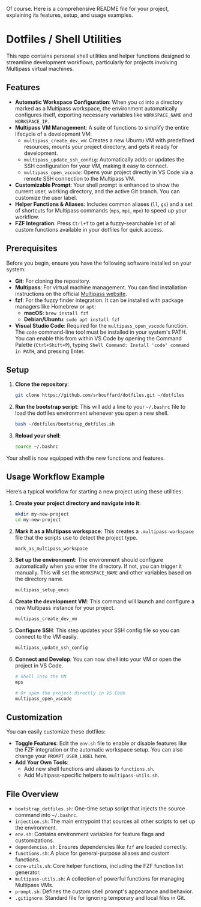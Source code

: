 Of course. Here is a comprehensive README file for your project, explaining its features, setup, and usage examples.

# Dotfiles / Shell Utilities

This repo contains personal shell utilities and helper functions designed to streamline development workflows, particularly for projects involving Multipass virtual machines.

## Features

  - **Automatic Workspace Configuration**: When you `cd` into a directory marked as a Multipass workspace, the environment automatically configures itself, exporting necessary variables like `WORKSPACE_NAME` and `WORKSPACE_IP`.
  - **Multipass VM Management**: A suite of functions to simplify the entire lifecycle of a development VM:
      - `multipass_create_dev_vm`: Creates a new Ubuntu VM with predefined resources, mounts your project directory, and gets it ready for development.
      - `multipass_update_ssh_config`: Automatically adds or updates the SSH configuration for your VM, making it easy to connect.
      - `multipass_open_vscode`: Opens your project directly in VS Code via a remote SSH connection to the Multipass VM.
  - **Customizable Prompt**: Your shell prompt is enhanced to show the current user, working directory, and the active Git branch. You can customize the user label.
  - **Helper Functions & Aliases**: Includes common aliases (`ll`, `gs`) and a set of shortcuts for Multipass commands (`mps`, `mpi`, `mpe`) to speed up your workflow.
  - **FZF Integration**: Press `Ctrl+T` to get a fuzzy-searchable list of all custom functions available in your dotfiles for quick access.

## Prerequisites

Before you begin, ensure you have the following software installed on your system:

  * **Git**: For cloning the repository.
  * **Multipass**: For virtual machine management. You can find installation instructions on the official [Multipass website](https://multipass.run/install).
  * **fzf**: For the fuzzy finder integration. It can be installed with package managers like Homebrew or `apt`:
      * **macOS**: `brew install fzf`
      * **Debian/Ubuntu**: `sudo apt install fzf`
  * **Visual Studio Code**: Required for the `multipass_open_vscode` function. The `code` command-line tool must be installed in your system's PATH. You can enable this from within VS Code by opening the Command Palette (`Ctrl+Shift+P`), typing `Shell Command: Install 'code' command in PATH`, and pressing Enter.

## Setup

1.  **Clone the repository**:

    ```bash
    git clone https://github.com/srbouffard/dotfiles.git ~/dotfiles
    ```

2.  **Run the bootstrap script**: This will add a line to your `~/.bashrc` file to load the dotfiles environment whenever you open a new shell.

    ```bash
    bash ~/dotfiles/bootstrap_dotfiles.sh
    ```

3.  **Reload your shell**:

    ```bash
    source ~/.bashrc
    ```

Your shell is now equipped with the new functions and features.

## Usage Workflow Example

Here’s a typical workflow for starting a new project using these utilities:

1.  **Create your project directory and navigate into it**:

    ```bash
    mkdir my-new-project
    cd my-new-project
    ```

2.  **Mark it as a Multipass workspace**: This creates a `.multipass-workspace` file that the scripts use to detect the project type.

    ```bash
    mark_as_multipass_workspace
    ```

3.  **Set up the environment**: The environment should configure automatically when you enter the directory. If not, you can trigger it manually. This will set the `WORKSPACE_NAME` and other variables based on the directory name.

    ```bash
    multipass_setup_envs
    ```

4.  **Create the development VM**: This command will launch and configure a new Multipass instance for your project.

    ```bash
    multipass_create_dev_vm
    ```

5.  **Configure SSH**: This step updates your SSH config file so you can connect to the VM easily.

    ```bash
    multipass_update_ssh_config
    ```

6.  **Connect and Develop**: You can now shell into your VM or open the project in VS Code.

    ```bash
    # Shell into the VM
    mps

    # Or open the project directly in VS Code
    multipass_open_vscode
    ```

## Customization

You can easily customize these dotfiles:

  * **Toggle Features**: Edit the `env.sh` file to enable or disable features like the FZF integration or the automatic workspace setup. You can also change your `PROMPT_USER_LABEL` here.
  * **Add Your Own Tools**:
      * Add new shell functions and aliases to `functions.sh`.
      * Add Multipass-specific helpers to `multipass-utils.sh`.

## File Overview

  * `bootstrap_dotfiles.sh`: One-time setup script that injects the source command into `~/.bashrc`.
  * `injection.sh`: The main entrypoint that sources all other scripts to set up the environment.
  * `env.sh`: Contains environment variables for feature flags and customizations.
  * `dependencies.sh`: Ensures dependencies like `fzf` are loaded correctly.
  * `functions.sh`: A place for general-purpose aliases and custom functions.
  * `core-utils.sh`: Core helper functions, including the FZF function list generator.
  * `multipass-utils.sh`: A collection of powerful functions for managing Multipass VMs.
  * `prompt.sh`: Defines the custom shell prompt's appearance and behavior.
  * `.gitignore`: Standard file for ignoring temporary and local files in Git.